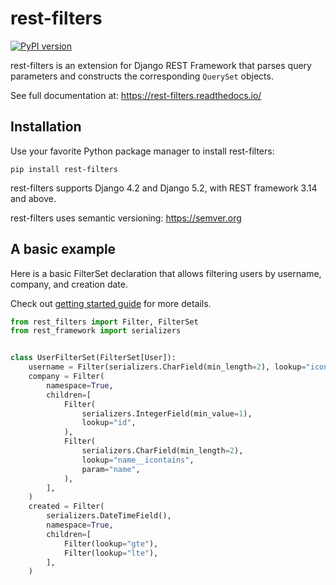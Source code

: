 # rest-filters

[![PyPI version](https://badge.fury.io/py/rest-filters.svg)](https://badge.fury.io/py/rest-filters)

rest-filters is an extension for Django REST Framework that parses query
parameters and constructs the corresponding `QuerySet` objects.

See full documentation at: https://rest-filters.readthedocs.io/

## Installation

Use your favorite Python package manager to install rest-filters:

```
pip install rest-filters
```

rest-filters supports Django 4.2 and Django 5.2, with REST framework 3.14 and
above.

rest-filters uses semantic versioning: https://semver.org

## A basic example

Here is a basic FilterSet declaration that allows filtering users by username,
company, and creation date.

Check
out [getting started guide](https://rest-filters.readthedocs.io/en/latest/getting-started.html)
for more details.

```python
from rest_filters import Filter, FilterSet
from rest_framework import serializers


class UserFilterSet(FilterSet[User]):
    username = Filter(serializers.CharField(min_length=2), lookup="icontains")
    company = Filter(
        namespace=True,
        children=[
            Filter(
                serializers.IntegerField(min_value=1),
                lookup="id",
            ),
            Filter(
                serializers.CharField(min_length=2),
                lookup="name__icontains",
                param="name",
            ),
        ],
    )
    created = Filter(
        serializers.DateTimeField(),
        namespace=True,
        children=[
            Filter(lookup="gte"),
            Filter(lookup="lte"),
        ],
    )
```
